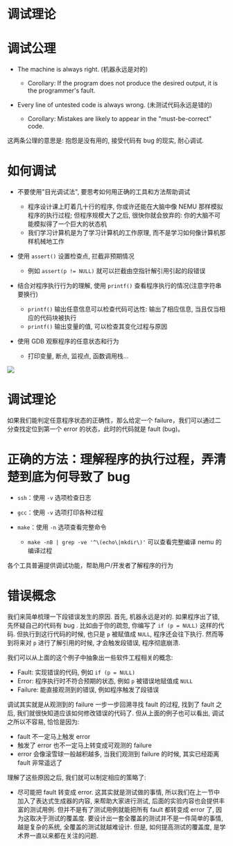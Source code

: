 # 调试理论

# 调试公理

- The machine is always right. (机器永远是对的)

  - Corollary: If the program does not produce the desired output, it is the programmer's fault.
- Every line of untested code is always wrong. (未测试代码永远是错的)

  - Corollary: Mistakes are likely to appear in the "must-be-correct" code.

这两条公理的意思是: 抱怨是没有用的, 接受代码有 bug 的现实, 耐心调试.

# 如何调试

- 不要使用"目光调试法", 要思考如何用正确的工具和方法帮助调试

  - 程序设计课上盯着几十行的程序, 你或许还能在大脑中像 NEMU 那样模拟程序的执行过程; 但程序规模大了之后, 很快你就会放弃的: 你的大脑不可能模拟得了一个巨大的状态机
  - 我们学习计算机是为了学习计算机的工作原理, 而不是学习如何像计算机那样机械地工作
- 使用 `assert()` 设置检查点, 拦截非预期情况

  - 例如 `assert(p != NULL)` 就可以拦截由空指针解引用引起的段错误
- 结合对程序执行行为的理解, 使用 `printf()` 查看程序执行的情况(注意字符串要换行)

  - `printf()` 输出任意信息可以检查代码可达性: 输出了相应信息, 当且仅当相应的代码块被执行
  - `printf()` 输出变量的值, 可以检查其变化过程与原因
- 使用 GDB 观察程序的任意状态和行为

  - 打印变量, 断点, 监视点, 函数调用栈...

![](https://hdu-cs-wiki.oss-cn-hangzhou.aliyuncs.com/boxcnaqLMfwqNMTcYEPuF3vFjqg.png)

# 调试理论

如果我们能判定任意程序状态的正确性，那么给定一个 failure，我们可以通过二分查找定位到第一个 error 的状态，此时的代码就是 fault (bug)。

# 正确的方法：理解程序的执行过程，弄清楚到底为何导致了 bug

- `ssh`：使用 `-v` 选项检查日志
- `gcc`：使用 `-v` 选项打印各种过程
- `make`：使用 `-n` 选项查看完整命令

  - `make -nB | grep -ve '^\(echo\|mkdir\)'` 可以查看完整编译 nemu 的编译过程

各个工具普遍提供调试功能，帮助用户/开发者了解程序的行为

# 错误概念

我们来简单梳理一下段错误发生的原因. 首先, 机器永远是对的. 如果程序出了错, 先怀疑自己的代码有 bug . 比如由于你的疏忽, 你编写了 `if (p = NULL)` 这样的代码. 但执行到这行代码的时候, 也只是 `p` 被赋值成 `NULL`, 程序还会往下执行. 然而等到将来对 `p` 进行了解引用的时候, 才会触发段错误, 程序彻底崩溃.

我们可以从上面的这个例子中抽象出一些软件工程相关的概念:

- Fault: 实现错误的代码, 例如 `if (p = NULL)`
- Error: 程序执行时不符合预期的状态, 例如 `p` 被错误地赋值成 `NULL`
- Failure: 能直接观测到的错误, 例如程序触发了段错误

调试其实就是从观测到的 failure 一步一步回溯寻找 fault 的过程, 找到了 fault 之后, 我们就很快知道应该如何修改错误的代码了. 但从上面的例子也可以看出, 调试之所以不容易, 恰恰是因为:

- fault 不一定马上触发 error
- 触发了 error 也不一定马上转变成可观测的 failure
- error 会像滚雪球一般越积越多, 当我们观测到 failure 的时候, 其实已经距离 fault 非常遥远了

理解了这些原因之后, 我们就可以制定相应的策略了:

- 尽可能把 fault 转变成 error. 这其实就是测试做的事情, 所以我们在上一节中加入了表达式生成器的内容, 来帮助大家进行测试, 后面的实验内容也会提供丰富的测试用例. 但并不是有了测试用例就能把所有 fault 都转变成 error 了, 因为这取决于测试的覆盖度. 要设计出一套全覆盖的测试并不是一件简单的事情, 越是复杂的系统, 全覆盖的测试就越难设计. 但是, 如何提高测试的覆盖度, 是学术界一直以来都在关注的问题.

